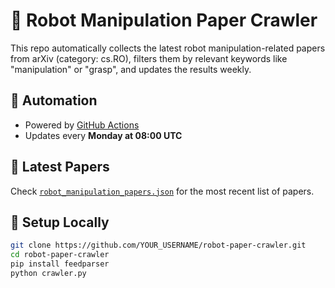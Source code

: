 # 🤖 Robot Manipulation Paper Crawler

This repo automatically collects the latest robot manipulation-related papers from arXiv (category: cs.RO), filters them by relevant keywords like "manipulation" or "grasp", and updates the results weekly.

## 🔄 Automation

- Powered by [GitHub Actions](.github/workflows/crawl.yml)
- Updates every **Monday at 08:00 UTC**

## 📄 Latest Papers

Check [`robot_manipulation_papers.json`](robot_manipulation_papers.json) for the most recent list of papers.

## 🚀 Setup Locally

```bash
git clone https://github.com/YOUR_USERNAME/robot-paper-crawler.git
cd robot-paper-crawler
pip install feedparser
python crawler.py
